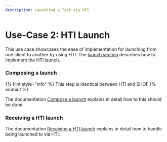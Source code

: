```yaml
---
description: Launching a Task via HTI
---
```


# Use-Case 2: HTI Launch

This use case showcases the ease of implementation for launching from one client to another by using HTI. The [launch section](../../technische-howto/launchen/) describes how to implement the HTI launch.

### Composing a launch

{% hint style="info" %}
This step is identical between HTI and SHOF
{% endhint %}

The documentation [Compose a launch](use-case-2-hti-launch.md#composing-a-launch) explains in detail how to this should be done.&#x20;

### Receiving a HTI launch

The documentation [Receiving a HTI launch](use-case-2-hti-launch.md#receiving-a-hti-launch) explains in detail how to handle being launched to via HTI.
